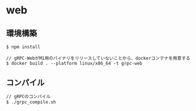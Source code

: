 # web

## 環境構築

```
$ npm install

// gRPC-WebがM1用のバイナリをリリースしていないことから、dockerコンテナを用意する
$ docker build . --platform linux/x86_64 -t grpc-web
```

## コンパイル

```bash
// gRPCのコンパイル
$ ./grpc_compile.sh
```
